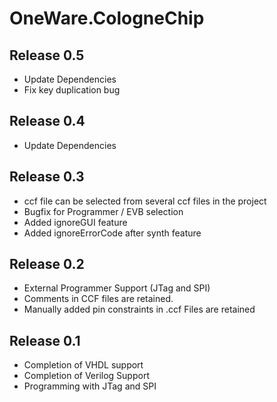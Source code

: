 # OneWare.CologneChip

## Release 0.5
- Update Dependencies
- Fix key duplication bug

## Release 0.4
- Update Dependencies 

## Release 0.3
- ccf file can be selected from several ccf files in the project
- Bugfix for Programmer / EVB selection
- Added ignoreGUI feature
- Added ignoreErrorCode after synth feature

## Release 0.2
- External Programmer Support (JTag and SPI)
- Comments in CCF files are retained. 
- Manually added pin constraints in .ccf Files are retained

## Release 0.1
- Completion of VHDL support
- Completion of Verilog Support
- Programming with JTag and SPI 
